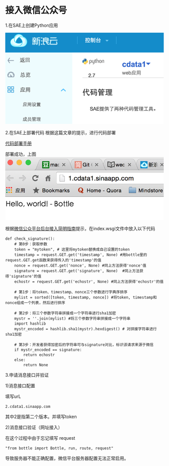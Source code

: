 # 接入微信公众号

1.在SAE上创建Python应用

![](cdata1.png)

2.在SAE上部署代码
根据这篇文章的提示，进行代码部署

[代码部署手册](http://www.sinacloud.com/doc/sae/tutorial/code-deploy.html#svn?ticket=00052aff700e7a05bffcbc867d340f2754363ca7)

部署成功，上图
![](deploy1.png)

根据[微信公众平台后台接入简明指南](http://www.liaoxuefeng.com/article/0013900476318564121d01facf844cba508396f95d9bb82000)提示，在index.wsgi文件中放入以下代码

    def check_signature():
        # 第0步：获取参数
        token = "mytoken", # 这里将mytoken替换成自己设置的token
        timestamp = request.GET.get('timestamp', None) #用bottle里的request.GET.get函数来获得传入的'timestamp'的值
        nonce = request.GET.get('nonce', None) #同上方法获得'nonce'值
        signature = request.GET.get('signature', None)  #同上方法获得'signature'的值
        echostr = request.GET.get('echostr', None) #同上方法获得'echostr'的值

        # 第1步：将token、timestamp、nonce三个参数进行字典序排序
        mylist = sorted([token, timestamp, nonce]) #将token, timestamp和nonce组成一个列表，然后进行排序

        # 第2步：将三个参数字符串拼接成一个字符串进行sha1加密
        mystr = ''.join(mylist) #将三个参数字符串拼接成一个字符串
        import hashlib
        mystr_encoded = hashlib.sha1(mystr).hexdigest() # 对拼接字符串进行sha1加密

        # 第3步：开发者获得加密后的字符串可与signature对比，标识该请求来源于微信
        if mystr_encoded == signature:
            return echostr
        else:
            return None

3.申请消息接口并验证

1)消息接口配置

填写urL 
    
    2.cdata1.sinaapp.com 

其中2是指第二个版本。并填写token


2)消息接口验证（网址接入）

在这个过程中由于忘记填写 request
    
    "from bottle import Bottle, run, route, request"
导致服务器不能正确配置，微信平台服务器配置无法正常启用。






